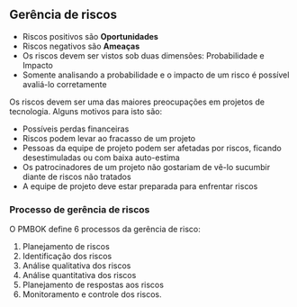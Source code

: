 ## Gerência de riscos

- Riscos positivos são **Oportunidades**
- Riscos negativos são **Ameaças**
- Os riscos devem ser vistos sob duas dimensões: Probabilidade e Impacto
- Somente analisando a probabilidade e o impacto de um risco é possível avaliá-lo corretamente

Os riscos devem ser uma das maiores preocupações em projetos de tecnologia. Alguns motivos para isto são:

- Possíveis perdas financeiras
- Riscos podem levar ao fracasso de um projeto
- Pessoas da equipe de projeto podem ser afetadas por riscos, ficando desestimuladas ou com baixa auto-estima
- Os patrocinadores de um projeto não gostariam de vê-lo sucumbir diante de riscos não tratados
- A equipe de projeto deve estar preparada para enfrentar riscos

### Processo de gerência de riscos

O PMBOK define 6 processos da gerência de risco:

1. Planejamento de riscos
2. Identificação dos riscos
3. Análise qualitativa dos riscos
4. Análise quantitativa dos riscos
5. Planejamento de respostas aos riscos
6. Monitoramento e controle dos riscos.